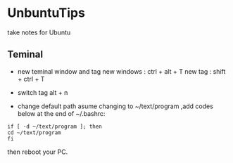 # UnbuntuTips
take notes for Ubuntu

## Teminal
- new teminal window and tag
new windows : ctrl + alt + T
new tag : shift + ctrl + T

- switch tag
alt + n

- change default path
asume changing to ~/text/program ,add codes below at the end of ~/.bashrc:
```
if [ -d ~/text/program ]; then
cd ~/text/program
fi
```

then reboot your PC.

